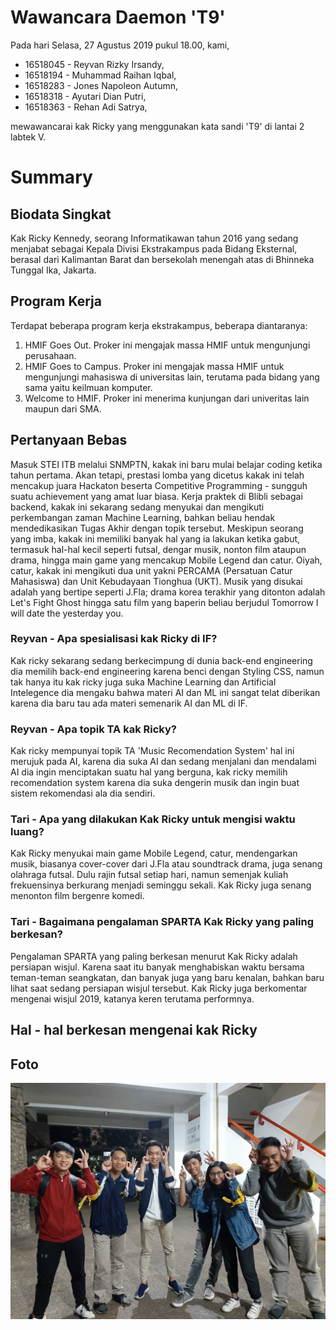 # Wawancara Daemon 'T9'
Pada hari Selasa, 27 Agustus 2019 pukul 18.00, kami,
- 16518045 - Reyvan Rizky Irsandy,
- 16518194 - Muhammad Raihan Iqbal,
- 16518283 - Jones Napoleon Autumn,
- 16518318 - Ayutari Dian Putri,
- 16518363 - Rehan Adi Satrya,

mewawancarai kak Ricky yang menggunakan kata sandi 'T9' di lantai 2 labtek V. 

# Summary
## Biodata Singkat
  Kak Ricky Kennedy, seorang Informatikawan tahun 2016 yang sedang menjabat sebagai Kepala Divisi Ekstrakampus pada Bidang Eksternal, berasal dari Kalimantan Barat dan bersekolah menengah atas di Bhinneka Tunggal Ika, Jakarta. 
  
## Program Kerja
Terdapat beberapa program kerja ekstrakampus, beberapa diantaranya:
1. HMIF Goes Out. Proker ini mengajak massa HMIF untuk mengunjungi perusahaan.
2. HMIF Goes to Campus. Proker ini mengajak massa HMIF untuk mengunjungi mahasiswa di universitas lain, terutama pada bidang yang sama yaitu keilmuan komputer.
3. Welcome to HMIF. Proker ini menerima kunjungan dari univeritas lain maupun dari SMA.

## Pertanyaan Bebas
  Masuk STEI ITB melalui SNMPTN, kakak ini baru mulai belajar coding ketika tahun pertama. Akan tetapi, prestasi lomba yang dicetus kakak ini telah mencakup juara Hackaton beserta Competitive Programming - sungguh suatu achievement yang amat luar biasa. Kerja praktek di Blibli sebagai backend, kakak ini sekarang sedang menyukai dan mengikuti perkembangan zaman Machine Learning, bahkan beliau hendak mendedikasikan Tugas Akhir dengan topik tersebut. Meskipun seorang yang imba, kakak ini memiliki banyak hal yang ia lakukan ketika gabut, termasuk hal-hal kecil seperti futsal, dengar musik, nonton film ataupun drama, hingga main game yang mencakup Mobile Legend dan catur. Oiyah, catur, kakak ini mengikuti dua unit yakni PERCAMA (Persatuan Catur Mahasiswa) dan Unit Kebudayaan Tionghua (UKT). Musik yang disukai adalah yang bertipe seperti J.Fla; drama korea terakhir yang ditonton adalah Let's Fight Ghost hingga satu film yang baperin beliau berjudul Tomorrow I will date the yesterday you.
  
### Reyvan - Apa spesialisasi kak Ricky di IF?
  Kak ricky sekarang sedang berkecimpung di dunia back-end engineering dia memilih back-end engineering karena benci dengan Styling CSS, namun tak hanya itu kak ricky juga suka Machine Learning dan Artificial Intelegence dia mengaku bahwa materi AI dan ML ini sangat telat diberikan karena dia baru tau ada materi semenarik AI dan ML di IF.

### Reyvan - Apa topik TA kak Ricky?
  Kak ricky mempunyai topik TA 'Music Recomendation System' hal ini merujuk pada AI, karena dia suka AI dan sedang menjalani dan mendalami AI dia ingin menciptakan suatu hal yang berguna, kak ricky memilih recomendation system karena dia suka dengerin musik dan ingin buat sistem rekomendasi ala dia sendiri.
  
### Tari - Apa yang dilakukan Kak Ricky untuk mengisi waktu luang?
  Kak Ricky menyukai main game Mobile Legend, catur, mendengarkan musik, biasanya cover-cover dari J.Fla atau soundtrack drama, juga senang olahraga futsal. Dulu rajin futsal setiap hari, namun semenjak kuliah frekuensinya berkurang menjadi seminggu sekali. Kak Ricky juga senang menonton film bergenre komedi. 

### Tari - Bagaimana pengalaman SPARTA Kak Ricky yang paling berkesan?
  Pengalaman SPARTA yang paling berkesan menurut Kak Ricky adalah persiapan wisjul. Karena saat itu banyak menghabiskan waktu bersama teman-teman seangkatan, dan banyak juga yang baru kenalan, bahkan baru lihat saat sedang persiapan wisjul tersebut. Kak Ricky juga berkomentar mengenai wisjul 2019, katanya keren terutama performnya.

## Hal - hal berkesan mengenai kak Ricky
## Foto
![foto bersama](./16518045-16518194-16518283-16518318-16518363.jpg)
